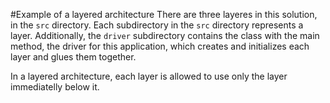 #Example of a layered architecture
There are three layeres in this solution, in the <code>src</code> directory. Each subdirectory in the <code>src</code> directory represents a layer. Additionally, the <code>driver</code> subdirectory contains the class with the main method, the driver for this application, which creates and initializes each layer and glues them together.

In a layered architecture, each layer is allowed to use only the layer immediatelly below it.
